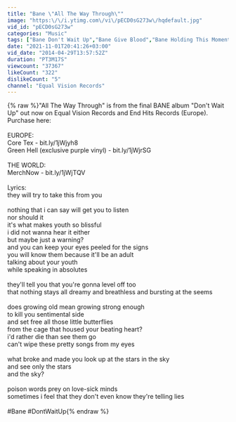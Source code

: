 ```yaml
---
title: "Bane \"All The Way Through\""
image: "https:\/\/i.ytimg.com\/vi\/pECD0sG273w\/hqdefault.jpg"
vid_id: "pECD0sG273w"
categories: "Music"
tags: ["Bane Don't Wait Up","Bane Give Blood","Bane Holding This Moment"]
date: "2021-11-01T20:41:26+03:00"
vid_date: "2014-04-29T13:57:52Z"
duration: "PT3M17S"
viewcount: "37367"
likeCount: "322"
dislikeCount: "5"
channel: "Equal Vision Records"
---
```

{% raw %}&quot;All The Way Through&quot; is from the final BANE album &quot;Don't Wait Up&quot; out now on Equal Vision Records  and End Hits Records (Europe).<br />Purchase here:<br /><br />EUROPE:<br />Core Tex - bit.ly/1jWjyh8<br />Green Hell (exclusive purple vinyl) - bit.ly/1jWjrSG<br /><br />THE WORLD:<br />MerchNow - bit.ly/1jWjTQV<br /><br />Lyrics:<br />they will try to take this from you<br /><br />nothing that i can say will get you to listen<br />nor should it<br />it's what makes youth so blissful<br />i did not wanna hear it either<br />but maybe just a warning?<br />and you can keep your eyes peeled for the signs<br />you will know them because it'll be an adult<br />talking about your youth<br />while speaking in absolutes<br /><br />they'll tell you that you're gonna level off too<br />that nothing stays all dreamy and breathless and bursting at the seems<br /><br />does growing old mean growing strong enough<br />to kill you sentimental side<br />and set free all those little butterflies<br />from the cage that housed your beating heart?<br />i'd rather die than see them go<br />can't wipe these pretty songs from my eyes<br /><br />what broke and made you look up at the stars in the sky<br />and see only the stars<br />and the sky?<br /><br />poison words prey on love-sick minds<br />sometimes i feel that they don't even know they're telling lies<br /><br />#Bane #DontWaitUp{% endraw %}
